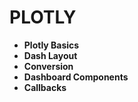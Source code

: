 # PLOTLY
* **Plotly Basics**
* **Dash Layout**
* **Conversion**
* **Dashboard Components**
* **Callbacks**
